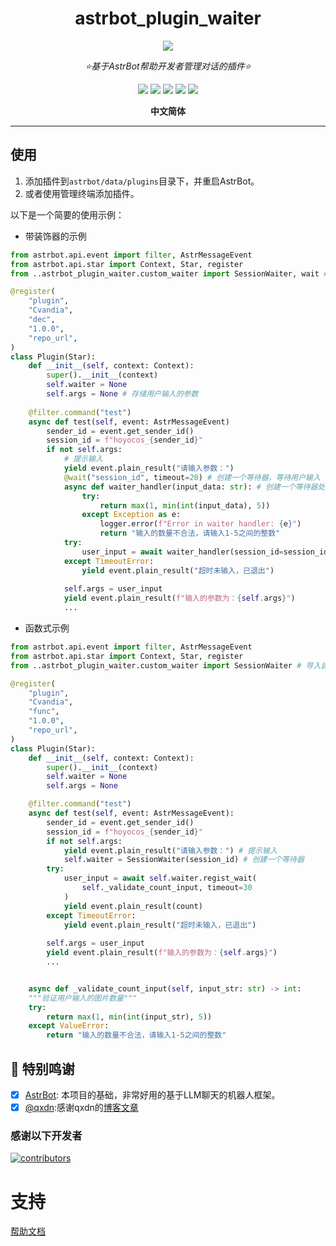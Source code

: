 <div align="center">

# astrbot_plugin_waiter

<a href="https://v2.nonebot.dev/store">
<img src="https://count.getloli.com/get/@astrbot_plugin_waiter?theme=booru-lewd"></a>

_⭐基于AstrBot帮助开发者管理对话的插件⭐_

<a href="https://www.python.org/downloads/release/python-310/">
    <img src="https://img.shields.io/badge/python-3.10+-blue"></a>
<a href="https://qm.qq.com/q/SL6m4KdFe4">
    <img src="https://img.shields.io/badge/QQ-1141538825-yellow"></a>
<a href="https://github.com/Cvandia/pdm-project-template/blob/main/LICENSE">
    <img src="https://img.shields.io/badge/license-MIT-blue"></a>
<a href="https://github.com/Soulter/AstrBot">
    <img src="https://img.shields.io/badge/AstrBot-3.4.23+-red"></a>
<a href="https://github.com/Cvandia/astrbot_plugin_waiter/blob/main/.github/workflows/ruff-check.yml">
    <img src="https://github.com/Cvandia/astrbot_plugin_waiter/actions/workflows/ruff-check.yml/badge.svg?branch=main"></a>

**中文简体**

</div>

---

## 使用

1. 添加插件到`astrbot/data/plugins`目录下，并重启AstrBot。
2. 或者使用管理终端添加插件。

以下是一个简要的使用示例：
* 带装饰器的示例
```python
from astrbot.api.event import filter, AstrMessageEvent
from astrbot.api.star import Context, Star, register
from ..astrbot_plugin_waiter.custom_waiter import SessionWaiter, wait # 导入自定义等待器，需要先安装

@register(
    "plugin",
    "Cvandia",
    "dec",
    "1.0.0",
    "repo_url",
)
class Plugin(Star):
    def __init__(self, context: Context):
        super().__init__(context)
        self.waiter = None  
        self.args = None # 存储用户输入的参数
    
    @filter.command("test")
    async def test(self, event: AstrMessageEvent)
        sender_id = event.get_sender_id()
        session_id = f"hoyocos_{sender_id}"
        if not self.args:
            # 提示输入
            yield event.plain_result("请输入参数：")
            @wait("session_id", timeout=20) # 创建一个等待器，等待用户输入
            async def waiter_handler(input_data: str): # 创建一个等待器处理函数
                try:
                    return max(1, min(int(input_data), 5))
                except Exception as e:
                    logger.error(f"Error in waiter handler: {e}")
                    return "输入的数量不合法，请输入1-5之间的整数"
            try:
                user_input = await waiter_handler(session_id=session_id)
            except TimeoutError:
                yield event.plain_result("超时未输入，已退出")
            
            self.args = user_input
            yield event.plain_result(f"输入的参数为：{self.args}")
            ...
```

* 函数式示例
```python
from astrbot.api.event import filter, AstrMessageEvent
from astrbot.api.star import Context, Star, register
from ..astrbot_plugin_waiter.custom_waiter import SessionWaiter # 导入自定义等待器，需要先安装

@register(
    "plugin",
    "Cvandia",
    "func",
    "1.0.0",
    "repo_url",
)
class Plugin(Star):
    def __init__(self, context: Context):
        super().__init__(context)
        self.waiter = None
        self.args = None

    @filter.command("test")
    async def test(self, event: AstrMessageEvent):
        sender_id = event.get_sender_id()
        session_id = f"hoyocos_{sender_id}"
        if not self.args:
            yield event.plain_result("请输入参数：") # 提示输入
            self.waiter = SessionWaiter(session_id) # 创建一个等待器
        try:
            user_input = await self.waiter.regist_wait(
                self._validate_count_input, timeout=30
            )
            yield event.plain_result(count)
        except TimeoutError:
            yield event.plain_result("超时未输入，已退出")
        
        self.args = user_input
        yield event.plain_result(f"输入的参数为：{self.args}")
        ...


    async def _validate_count_input(self, input_str: str) -> int:
    """验证用户输入的图片数量"""
    try:
        return max(1, min(int(input_str), 5))
    except ValueError:
        return "输入的数量不合法，请输入1-5之间的整数"
```

## 💝 特别鸣谢

- [x] [AstrBot](https://github.com/Soulter/AstrBot): 本项目的基础，非常好用的基于LLM聊天的机器人框架。
- [x] [@qxdn](https://github.com/qxdn):感谢qxdn的[博客文章](https://qianxu.run/2021/11/12/mihoyo-bbs-crawler/)

### 感谢以下开发者

<a href="https://github.com/Cvandia/astrbot_plugin_waiter/graphs/contributors">
  <img src="https://contrib.rocks/image?repo=Cvandia/astrbot_plugin_waiter&max=100" alt="contributors" />
</a>

# 支持

[帮助文档](https://astrbot.soulter.top/center/docs/%E5%BC%80%E5%8F%91/%E6%8F%92%E4%BB%B6%E5%BC%80%E5%8F%91/
)
